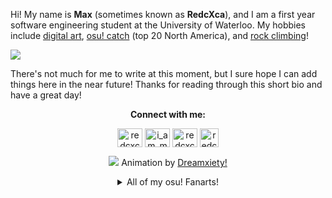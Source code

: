 Hi! My name is **Max** (sometimes known as **RedcXca**), and I am a first year software engineering student at the University of Waterloo. My hobbies include [digital art](https://www.instagram.com/redcxca/), [osu! catch](https://osu.ppy.sh/users/14056601) (top 20 North America), and [rock climbing](https://media.istockphoto.com/id/1288973456/photo/stone-pebble-gray.jpg?b=1&s=170667a&w=0&k=20&c=12wq2EPR1rJ0Mw2UvWsYdwqmX6viLeDnxOcJDgIhKgE=)!

![](https://i.imgur.com/a5mpMao.png)

There's not much for me to write at this moment, but I sure hope I can add things here in the near future! Thanks for reading through this short bio and have a great day!
<div align="center">
  
**Connect with me:**
 
<a href="https://twitter.com/redcxca" target="blank"><img align="center" src="https://raw.githubusercontent.com/rahuldkjain/github-profile-readme-generator/master/src/images/icons/Social/twitter.svg" alt="redcxca" height="30" width="40" /></a>
<a href="https://instagram.com/i_am_max_lu" target="blank"><img align="center" src="https://raw.githubusercontent.com/rahuldkjain/github-profile-readme-generator/master/src/images/icons/Social/instagram.svg" alt="i_am_max_lu" height="30" width="40" /></a>
<a href="https://www.youtube.com/c/redcxca" target="blank"><img align="center" src="https://raw.githubusercontent.com/rahuldkjain/github-profile-readme-generator/master/src/images/icons/Social/youtube.svg" alt="redcxca" height="30" width="40" /></a>
<a href="https://osu.ppy.sh/users/14056601" target="blank"><img align="center" src="https://upload.wikimedia.org/wikipedia/commons/thumb/1/1e/Osu%21_Logo_2016.svg/2048px-Osu%21_Logo_2016.svg.png" alt="redcxca" height="30" width="30" /></a>

![](https://i.ppy.sh/799e2002d67c2e0e25b114b276d2164e69b605cc/68747470733a2f2f692e6962622e636f2f4c7a66395a52312f657a6769662d636f6d2d6769662d6d616b65722d312e676966)
Animation by [Dreamxiety!](https://osu.ppy.sh/users/13103233)
<details>
<summary>All of my osu! Fanarts!</summary>

New Beginnings Fanart: **#10** with **1404** votes
![](https://assets.ppy.sh/contests/160/entries/Late%20Redwing.jpg)
  
Halloween Fanart 2022: **#2** HOLY SHIT **3369** VOTES
![](https://assets.ppy.sh/contests/154/entries/Humorous%20Kinglet.jpg) 
 
15th Anniversary Fanart: **#8** with **5343** votes
![](https://assets.ppy.sh/contests/153/entries/Languid%20Coot.jpg)

Winter Fanart 2021: **#10** with **3335** votes
![](https://assets.ppy.sh/contests/136/entries/Debilitated%20Hummingbird.jpg)

Summer Fanart 2021: **#29** with **435** votes
![](https://assets.ppy.sh/contests/133/entries/Churlish%20Willet.jpg)

Spring Fanart 2021: **#47** with **707** votes
![](https://assets.ppy.sh/contests/125/entries/Flexible%20Bat.jpg)
</details>

